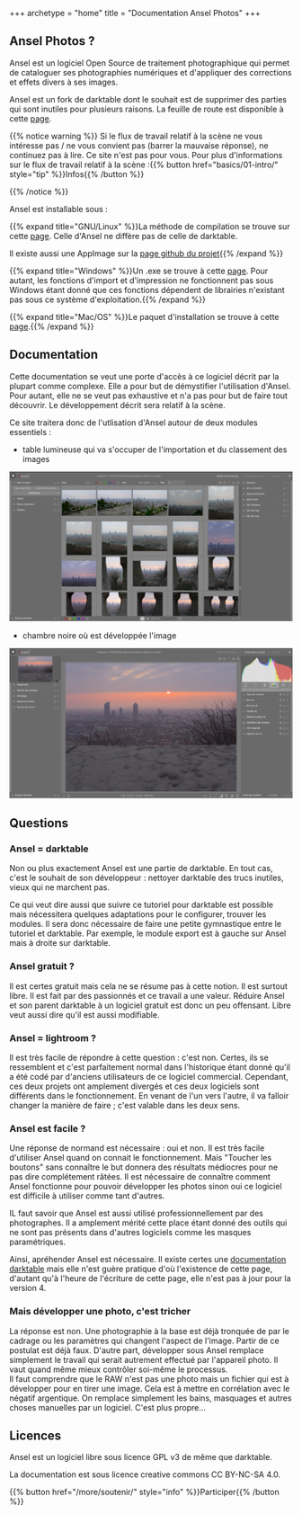 +++
archetype = "home"
title = "Documentation Ansel Photos"
+++

## Ansel Photos ?

Ansel est un logiciel Open Source de traitement photographique qui
permet de cataloguer ses photographies numériques et d'appliquer des
corrections et effets divers à ses images.

Ansel est un fork de darktable dont le souhait est de supprimer
des parties  qui sont inutiles  pour plusieurs raisons. La  feuille de
route            est           disponible            à           cette
[page](https://github.com/aurelienpierreeng/ansel/wiki#roadmap).

{{% notice warning %}}
Si le flux de  travail relatif à la scène ne vous  intéresse pas / ne
vous convient  pas (barrer  la mauvaise réponse),  ne continuez  pas à
lire. Ce  site n'est pas  pour vous.  Pour plus d'informations  sur le
flux de travail relatif à la scène :{{% button
href="basics/01-intro/" style="tip" %}}Infos{{% /button %}}

{{% /notice %}}


Ansel est installable sous :

{{%  expand title="GNU/Linux"  %}}La
méthode de compilation se trouve sur cette
[page](https://blog.nicolastissot.fr/travailler-sur-une-version-compilee-de-darktable/). Celle
d'Ansel ne diffère pas de celle de darktable.

Il existe aussi une AppImage sur la [page github du projet](https://github.com/aurelienpierreeng/ansel/releases){{%
/expand %}}

{{%   expand   title="Windows"   %}}Un   .exe  se   trouve   à   cette
[page](https://github.com/aurelienpierreeng/ansel/releases).  Pour
autant,  les fonctions  d'import et  d'impression ne  fonctionnent pas
sous Windows  étant donné  que ces  fonctions dépendent  de librairies
n'existant pas sous ce système d'exploitation.{{% /expand %}}

{{%  expand title="Mac/OS"  %}}Le  paquet d'installation  se trouve  à
cette [page](https://github.com/aurelienpierreeng/ansel/releases).{{% /expand %}}

## Documentation

Cette documentation se veut une porte d'accès à ce logiciel décrit par
la  plupart   comme  complexe.   Elle  a   pour  but   de  démystifier
l'utilisation  d'Ansel.  Pour  autant,   elle  ne  se  veut  pas
exhaustive  et  n'a   pas  pour  but  de  faire   tout  découvrir.  Le
développement décrit sera relatif à la scène.

Ce site traitera donc de l'utlisation d'Ansel autour de deux
modules essentiels : 

-   table lumineuse qui va s'occuper de l'importation et du classement
    des images

![screen](lighttable.png?classes=shadow&height=500px)

- chambre noire où est développée l'image

![screen](darktable.png?classes=shadow&height=500px)

## Questions

### Ansel = darktable

Non ou  plus  exactement Ansel  est une  partie  de
darktable. En tout cas, c'est le souhait de son développeur : nettoyer
darktable des trucs inutiles, vieux qui ne marchent pas.

Ce  qui veut  dire aussi  que suivre  ce tutoriel  pour darktable  est
possible  mais nécessitera  quelques adaptations  pour le  configurer,
trouver les modules.  Il sera donc nécessaire de faire une petite
gymnastique entre  le tutoriel  et darktable.  Par exemple,  le module
export est à gauche sur Ansel mais à droite sur darktable.

### Ansel gratuit ?
Il est certes  gratuit mais cela ne  se résume pas à  cette notion. Il
est surtout libre. Il est fait par  des passionnés et ce travail a une
valeur.  Réduire Ansel et son parent darktable à un logiciel
gratuit est  donc un peu  offensant. Libre  veut aussi dire  qu'il est
aussi modifiable.

### Ansel = lightroom ?

Il est très  facile de répondre à cette question  : c'est non. Certes,
ils se ressemblent et c'est parfaitement normal dans l'historique étant
donné  qu'il a  été codé  par  d'anciens utilisateurs  de ce  logiciel
commercial. Cependant, ces deux projets  ont amplement divergés et ces
deux logiciels sont différents dans le fonctionnement. En venant de l'un
vers  l'autre, il  va  falloir changer  la manière  de  faire ;  c'est
valable dans les deux sens.

### Ansel est facile ?
Une réponse de normand est nécessaire : oui et non. Il est très facile
d'utiliser Ansel quand on connait le fonctionnement. Mais "Toucher les
boutons" sans connaître le but donnera des résultats médiocres pour ne
pas dire complétement  râtées. Il est nécessaire  de connaître comment
Ansel  fonctionne pour  pouvoir  développer les  photos sinon  oui
ce logiciel est difficile à utiliser comme tant d'autres.

IL faut savoir que Ansel est aussi utilisé professionnellement par
des photographes.  Il a amplement  mérité cette place étant  donné des
outils  qui ne  sont pas  présents dans  d'autres logiciels  comme les
masques paramétriques.

Ainsi,  apréhender Ansel  est  nécessaire.  Il  existe certes  une
[documentation
darktable](https://docs.darktable.org/usermanual/3.8/fr/)   mais  elle
n'est guère  pratique d'où  l'existence de  cette page,  d'autant qu'à
l'heure de  l'écriture de cette  page, elle n'est  pas à jour  pour la
version 4.

### Mais développer une photo, c'est tricher
La réponse  est non. Une photographie  à la base est  déjà tronquée de
par  le   cadrage  ou   les  paramètres   qui  changent   l'aspect  de
l'image. Partir de ce postulat est déjà faux. D'autre part, développer
sous Ansel remplace simplement le travail qui serait autrement
effectué  par l'appareil  photo. Il  vaut quand  même mieux  contrôler
soi-même le processus.  
Il faut comprendre que le RAW n'est  pas une photo mais un fichier qui
est  à développer  pour  en tirer  une  image. Cela  est  à mettre  en
corrélation  avec le  négatif argentique.  On remplace  simplement les
bains, masquages  et autres  choses manuelles  par un  logiciel. C'est
plus propre...

## Licences

Ansel est un logiciel libre sous licence GPL v3 de même que
darktable.

La documentation est sous licence creative commons CC BY-NC-SA 4.0. 

{{% button href="/more/soutenir/" style="info" %}}Participer{{% /button %}}
